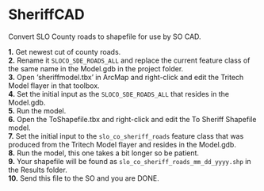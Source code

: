 SheriffCAD
==========

Convert SLO County roads to shapefile for use by SO CAD.

**1.**	Get newest cut of county roads.  
**2.**	Rename it `SLOCO_SDE_ROADS_ALL` and replace the current feature class of the same name in the Model.gdb in the project folder.  
**3.**	Open ‘sheriffmodel.tbx’ in ArcMap and right-click and edit the Tritech Model flayer in that toolbox.  
**4.**	Set the initial input as the `SLOCO_SDE_ROADS_ALL` that resides in the Model.gdb.  
**5.**	Run the model.  
**6.**	Open the ToShapefile.tbx and right-click and edit the To Sheriff Shapefile model.  
**7.**	Set the initial input to the `slo_co_sheriff_roads` feature class that was produced from the Tritech Model flayer and resides in the Model.gdb.  
**8.**	Run the model, this one takes a bit longer so be patient.  
**9.**	Your shapefile will be found as `slo_co_sheriff_roads_mm_dd_yyyy.shp` in the Results folder.    
**10.**	Send this file to the SO and you are DONE.  

